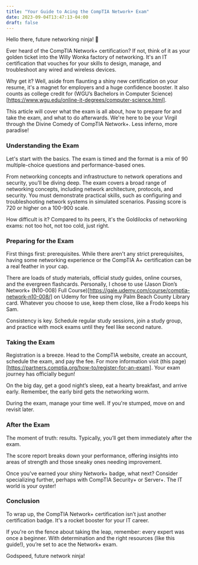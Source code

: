 ```yaml
---
title: "Your Guide to Acing the CompTIA Network+ Exam"
date: 2023-09-04T13:47:13-04:00
draft: false
---
```


Hello there, future networking ninja! 🥷

Ever heard of the CompTIA Network+ certification? If not, think of it as your golden ticket into the Willy Wonka factory of networking. It's an IT certification that vouches for your skills to design, manage, and troubleshoot any wired and wireless devices.

Why get it? Well, aside from flaunting a shiny new certification on your resume, it's a magnet for employers and a huge confidence booster. It also counts as college credit for (WGU’s Bachelors in Computer Science)[https://www.wgu.edu/online-it-degrees/computer-science.html].

This article will cover what the exam is all about, how to prepare for and take the exam, and what to do afterwards. We're here to be your Virgil through the Divine Comedy of CompTIA Network+. Less inferno, more paradise!

### Understanding the Exam
Let's start with the basics. The exam is timed and the format is a mix of 90 multiple-choice questions and performance-based ones.

From networking concepts and infrastructure to network operations and security, you’ll be diving deep. The exam covers a broad range of networking concepts, including network architecture, protocols, and security. You must demonstrate practical skills, such as configuring and troubleshooting network systems in simulated scenarios. Passing score is 720 or higher on a 100-900 scale.

How difficult is it? Compared to its peers, it's the Goldilocks of networking exams: not too hot, not too cold, just right.

### Preparing for the Exam
First things first: prerequisites. While there aren't any strict prerequisites, having some networking experience or the CompTIA A+ certification can be a real feather in your cap.

There are loads of study materials, official study guides, online courses, and the evergreen flashcards. Personally, I chose to use (Jason Dion’s Network+ (N10-008) Full Course)[https://gale.udemy.com/course/comptia-network-n10-008/] on Udemy for free using my Palm Beach County Library card. Whatever you choose to use, keep them close, like a Frodo keeps his Sam.

Consistency is key. Schedule regular study sessions, join a study group, and practice with mock exams until they feel like second nature.

### Taking the Exam
Registration is a breeze. Head to the CompTIA website, create an account, schedule the exam, and pay the fee. For more information visit (this page)[https://partners.comptia.org/how-to/register-for-an-exam]. Your exam journey has officially begun!

On the big day, get a good night’s sleep, eat a hearty breakfast, and arrive early. Remember, the early bird gets the networking worm.

During the exam, manage your time well. If you're stumped, move on and revisit later.

### After the Exam
The moment of truth: results. Typically, you’ll get them immediately after the exam.

The score report breaks down your performance, offering insights into areas of strength and those sneaky ones needing improvement.

Once you've earned your shiny Network+ badge, what next? Consider specializing further, perhaps with CompTIA Security+ or Server+. The IT world is your oyster!

### Conclusion
To wrap up, the CompTIA Network+ certification isn’t just another certification badge. It's a rocket booster for your IT career.

If you're on the fence about taking the leap, remember: every expert was once a beginner. With determination and the right resources (like this guide!), you’re set to ace the Network+ exam. 

Godspeed, future network ninja!



